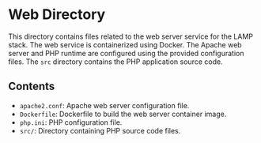 # Web Directory

This directory contains files related to the web server service for the LAMP stack.
The web service is containerized using Docker. The Apache web server and PHP runtime are configured using the provided configuration files. The `src` directory contains the PHP application source code.

## Contents

- `apache2.conf`: Apache web server configuration file.
- `Dockerfile`: Dockerfile to build the web server container image.
- `php.ini`: PHP configuration file.
- `src/`: Directory containing PHP source code files.

